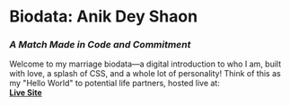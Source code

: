 # Biodata: Anik Dey Shaon  
### *A Match Made in Code and Commitment*  

Welcome to my marriage biodata—a digital introduction to who I am, built with love, a splash of CSS, and a whole lot of personality! Think of this as my "Hello World" to potential life partners, hosted live at:  
[**Live Site**](https://anikdeyshaon.github.io/biodata/)

